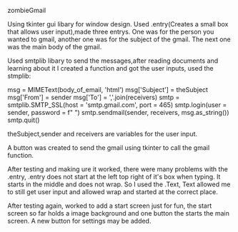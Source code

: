  zombieGmail

Using tkinter gui libary for window design.
Used .entry(Creates a small box that allows user input),made three entrys. 
One was for the person you wanted to gmail, another one was for the subject of the gmail. The next one was the main body of the gmail.

Used smtplib libary to send the messages,after reading documents and learning about it I created a function and got the user inputs, used the stmplib:

msg = MIMEText(body_of_email, 'html')
        msg['Subject'] = theSubject
        msg['From'] = sender
        msg['To'] = ','.join(receivers)
smtp = smtplib.SMTP_SSL(host = 'smtp.gmail.com', port = 465)
        smtp.login(user = sender, password = f" ")
        smtp.sendmail(sender, receivers, msg.as_string())
        smtp.quit()

theSubject,sender and receivers are variables for the user input.

A button was created to send the gmail using tkinter to call the gmail function.

After testing and making ure it worked, there were many problems with the .entry, .entry does not start at the left top right of it's box when typing. It starts in the 
middle and does not wrap. So I used the .Text, Text allowed me to still get user input and allowed wrap and started at the correct place.  

After testing again,  worked to add a start screen just for fun, the start screen so far holds a image background and one button the starts the main screen. 
A new button for settings may be added.


